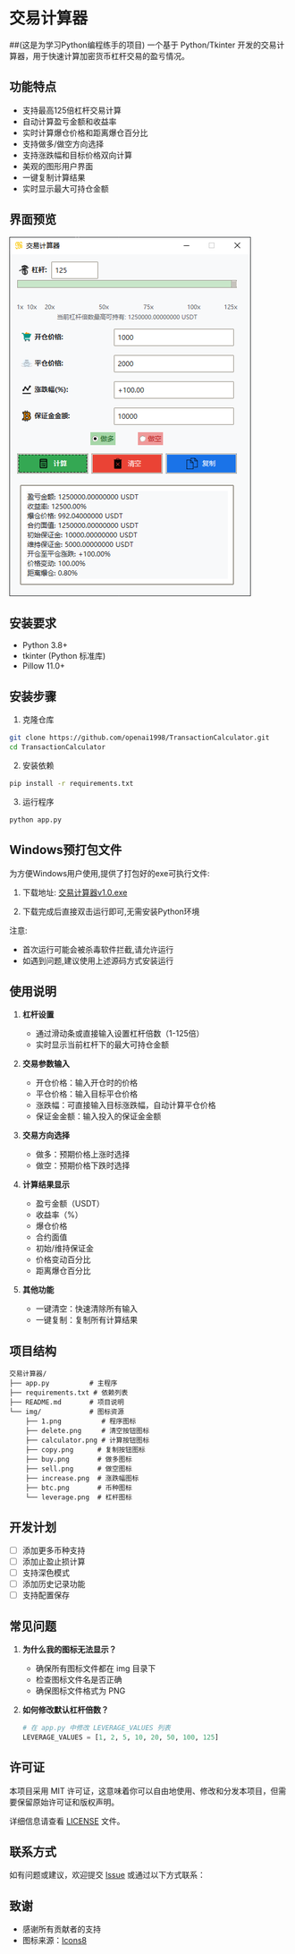 # 交易计算器
##(这是为学习Python编程练手的项目)
一个基于 Python/Tkinter 开发的交易计算器，用于快速计算加密货币杠杆交易的盈亏情况。

## 功能特点

- 支持最高125倍杠杆交易计算
- 自动计算盈亏金额和收益率
- 实时计算爆仓价格和距离爆仓百分比
- 支持做多/做空方向选择
- 支持涨跌幅和目标价格双向计算
- 美观的图形用户界面
- 一键复制计算结果
- 实时显示最大可持仓金额

## 界面预览

![交易计算器界面](img/preview.png)

## 安装要求

- Python 3.8+
- tkinter (Python 标准库)
- Pillow 11.0+

## 安装步骤

1. 克隆仓库
```bash
git clone https://github.com/openai1998/TransactionCalculator.git
cd TransactionCalculator
```

2. 安装依赖
```bash
pip install -r requirements.txt
```

3. 运行程序
```bash
python app.py
```
## Windows预打包文件

为方便Windows用户使用,提供了打包好的exe可执行文件:

1. 下载地址: [交易计算器v1.0.exe](https://github.com/openai1998/TransactionCalculator/releases/tag/Release)

2. 下载完成后直接双击运行即可,无需安装Python环境

注意:
- 首次运行可能会被杀毒软件拦截,请允许运行
- 如遇到问题,建议使用上述源码方式安装运行

## 使用说明

1. **杠杆设置**
   - 通过滑动条或直接输入设置杠杆倍数（1-125倍）
   - 实时显示当前杠杆下的最大可持仓金额

2. **交易参数输入**
   - 开仓价格：输入开仓时的价格
   - 平仓价格：输入目标平仓价格
   - 涨跌幅：可直接输入目标涨跌幅，自动计算平仓价格
   - 保证金金额：输入投入的保证金金额

3. **交易方向选择**
   - 做多：预期价格上涨时选择
   - 做空：预期价格下跌时选择

4. **计算结果显示**
   - 盈亏金额（USDT）
   - 收益率（%）
   - 爆仓价格
   - 合约面值
   - 初始/维持保证金
   - 价格变动百分比
   - 距离爆仓百分比

5. **其他功能**
   - 一键清空：快速清除所有输入
   - 一键复制：复制所有计算结果

## 项目结构

```shell
交易计算器/
├── app.py          # 主程序
├── requirements.txt # 依赖列表
├── README.md       # 项目说明
└── img/            # 图标资源
    ├── 1.png          # 程序图标
    ├── delete.png     # 清空按钮图标
    ├── calculator.png # 计算按钮图标
    ├── copy.png      # 复制按钮图标
    ├── buy.png       # 做多图标
    ├── sell.png      # 做空图标
    ├── increase.png  # 涨跌幅图标
    ├── btc.png       # 币种图标
    └── leverage.png  # 杠杆图标
```

## 开发计划

- [ ] 添加更多币种支持
- [ ] 添加止盈止损计算
- [ ] 支持深色模式
- [ ] 添加历史记录功能
- [ ] 支持配置保存

## 常见问题

1. **为什么我的图标无法显示？**
   - 确保所有图标文件都在 img 目录下
   - 检查图标文件名是否正确
   - 确保图标文件格式为 PNG

2. **如何修改默认杠杆倍数？**
   ```python
   # 在 app.py 中修改 LEVERAGE_VALUES 列表
   LEVERAGE_VALUES = [1, 2, 5, 10, 20, 50, 100, 125]
   ```


## 许可证

本项目采用 MIT 许可证，这意味着你可以自由地使用、修改和分发本项目，但需要保留原始许可证和版权声明。

详细信息请查看 [LICENSE](LICENSE) 文件。

## 联系方式

如有问题或建议，欢迎提交 [Issue](https://github.com/openai1998/TransactionCalculator/issues) 或通过以下方式联系：
## 致谢

- 感谢所有贡献者的支持
- 图标来源：[Icons8](https://icons8.com/)


